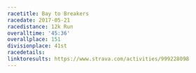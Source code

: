 ```yaml
---
racetitle: Bay to Breakers
racedate: 2017-05-21
racedistance: 12k Run
overalltime: '45:36'
overallplace: 151
divisionplace: 41st
racedetails:
linktoresults: https://www.strava.com/activities/999228098
---
```


